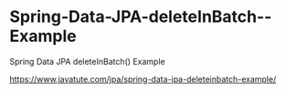 # Spring-Data-JPA-deleteInBatch--Example
Spring Data JPA deleteInBatch() Example


https://www.javatute.com/jpa/spring-data-jpa-deleteinbatch-example/
